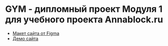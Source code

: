 # GYM - дипломный проект Модуля 1 для учебного проекта Annablock.ru

* [Макет сайта от Figma](https://www.dropbox.com/sh/sa0135q9804j3uu/AABeRDcy6TQiBiFSN92KagmTa?dl=0)
* [Демо сайта](https://github.com/svetlaya1/Module01-Gym/blob/main/index.html)